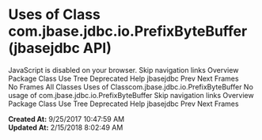 # Uses of Class com.jbase.jdbc.io.PrefixByteBuffer (jbasejdbc   API)

JavaScript is disabled on your browser. Skip navigation links Overview Package Class Use Tree Deprecated Help jbasejdbc Prev Next Frames No Frames All Classes Uses of Classcom.jbase.jdbc.io.PrefixByteBuffer No usage of com.jbase.jdbc.io.PrefixByteBuffer Skip navigation links Overview Package Class Use Tree Deprecated Help jbasejdbc Prev Next Frames   

**Created At:** 9/25/2017 10:47:59 AM  
**Updated At:** 2/15/2018 8:02:49 AM  

